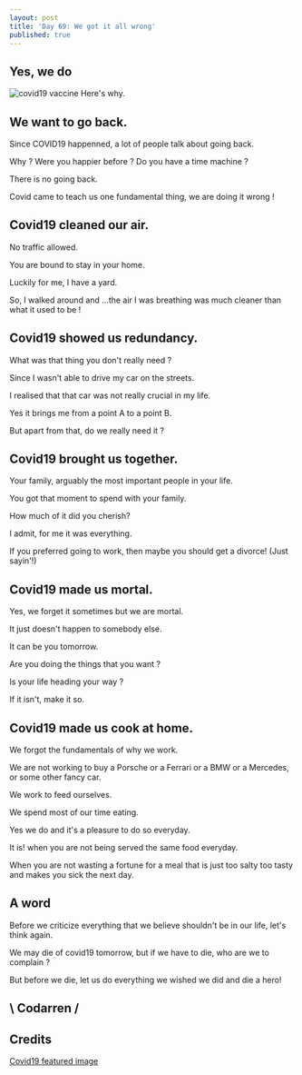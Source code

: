 ```yaml
---
layout: post
title: 'Day 69: We got it all wrong'
published: true
---
```

## Yes, we do
![covid19 vaccine](https://raw.githubusercontent.com/codarrenvelvindron/codarrenvelvindron.github.io/master/images/covid19-cdc-unsplash.jpg)
Here's why.

## We want to go back.

Since COVID19 happenned, a lot of people talk about going back.

Why ? Were you happier before ? Do you have a time machine ?

There is no going back.

Covid came to teach us one fundamental thing, we are doing it wrong !

## Covid19 cleaned our air.
No traffic allowed.

You are bound to stay in your home.

Luckily for me, I have a yard.

So, I walked around and ...the air I was breathing was much cleaner than what it used to be !


## Covid19 showed us redundancy.
What was that thing you don't really need ?

Since I wasn't able to drive my car on the streets.

I realised that that car was not really crucial in my life.

Yes it brings me from a point A to a point B.

But apart from that, do we really need it ?

## Covid19 brought us together.
Your family, arguably the most important people in your life.

You got that moment to spend with your family.

How much of it did you cherish?

I admit, for me it was everything.

If you preferred going to work, then maybe you should get a divorce! (Just sayin'!)

## Covid19 made us mortal.
Yes, we forget it sometimes but we are mortal.

It just doesn't happen to somebody else.

It can be you tomorrow.

Are you doing the things that you want ?

Is your life heading your way ?

If it isn't, make it so.

## Covid19 made us cook at home.
We forgot the fundamentals of why we work.

We are not working to buy a Porsche or a Ferrari or a BMW or a Mercedes, or some other fancy car.

We work to feed ourselves.

We spend most of our time eating.

Yes we do and it's a pleasure to do so everyday.

It is! when you are not being served the same food everyday.

When you are not wasting a fortune for a meal that is just too salty too tasty and makes you sick the next day.

## A word
Before we criticize everything that we believe shouldn't be in our life, let's think again.

We may die of covid19 tomorrow, but if we have to die, who are we to complain ?

But before we die, let us do everything we wished we did and die a hero!

## \ Codarren /

## Credits
[Covid19 featured image](https://ec.europa.eu/programmes/creative-europe/sites/default/files/covid19-cdc-unsplash.jpg)